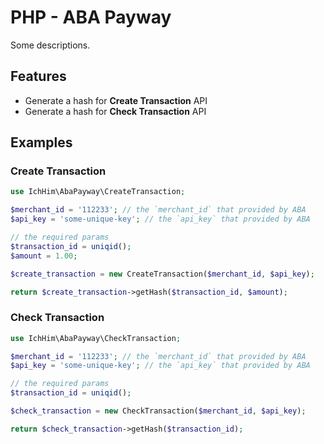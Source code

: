 PHP - ABA Payway
================

Some descriptions.

Features
--------

* Generate a hash for **Create Transaction** API
* Generate a hash for **Check Transaction** API

Examples
--------

### Create Transaction

```php
use IchHim\AbaPayway\CreateTransaction;

$merchant_id = '112233'; // the `merchant_id` that provided by ABA
$api_key = 'some-unique-key'; // the `api_key` that provided by ABA

// the required params
$transaction_id = uniqid();
$amount = 1.00;

$create_transaction = new CreateTransaction($merchant_id, $api_key);

return $create_transaction->getHash($transaction_id, $amount);
```

### Check Transaction

```php
use IchHim\AbaPayway\CheckTransaction;

$merchant_id = '112233'; // the `merchant_id` that provided by ABA
$api_key = 'some-unique-key'; // the `api_key` that provided by ABA

// the required params
$transaction_id = uniqid();

$check_transaction = new CheckTransaction($merchant_id, $api_key);

return $check_transaction->getHash($transaction_id);
```

